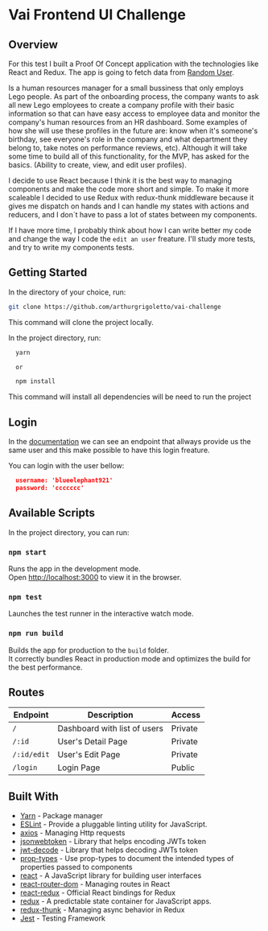 # Vai Frontend UI Challenge

## Overview

For this test I built a Proof Of Concept application with the technologies like React and Redux. The app is going to fetch data from [Random User](randomuser.com).

Is a human resources manager for a small bussiness that only employs Lego people. As part of the onboarding process, the company wants to ask all new Lego employees to create a company profile with their basic information so that can have easy access to employee data and monitor the company's human resources from an HR dashboard. Some examples of how she will use these profiles in the future are: know when it's someone's birthday, see everyone's role in the company and what department they belong to, take notes on performance reviews, etc). Although it will take some time to build all of this functionality, for the MVP, has asked for the basics. (Ability to create, view, and edit user profiles).

I decide to use React because I think it is the best way to managing components and make the code more short and simple. To make it more scaleable I decided to use Redux with redux-thunk middleware because it gives me dispatch on hands and I can handle my states with actions and reducers, and I don`t have to pass a lot of states between my components.

If I have more time, I probably think about how I can write better my code and change the way I code the `edit an user` freature. I'll study more tests, and try to write my components tests.

## Getting Started

In the directory of your choice, run:

```bash
git clone https://github.com/arthurgrigoletto/vai-challenge
```

This command will clone the project locally.

In the project directory, run:

```bash
  yarn

  or

  npm install
```

This command will install all dependencies will be need to run the project

## Login

In the [documentation](https://randomuser.me/documentation#seeds) we can see an endpoint that allways provide us the same user and this make possible to have this login freature.

You can login with the user bellow:

```json
  username: 'blueelephant921'
  password: 'ccccccc'
```

## Available Scripts

In the project directory, you can run:

### `npm start`

Runs the app in the development mode.<br>
Open [http://localhost:3000](http://localhost:3000) to view it in the browser.

### `npm test`

Launches the test runner in the interactive watch mode.

### `npm run build`

Builds the app for production to the `build` folder.<br>
It correctly bundles React in production mode and optimizes the build for the best performance.

## Routes

| Endpoint    | Description                  | Access  |
| ----------- | ---------------------------- | ------- |
| `/`         | Dashboard with list of users | Private |
| `/:id`      | User's Detail Page           | Private |
| `/:id/edit` | User's Edit Page             | Private |
| `/login`    | Login Page                   | Public  |

## Built With

- [Yarn](https://yarnpkg.com/pt-BR/) - Package manager
- [ESLint](https://eslint.org/) - Provide a pluggable linting utility for JavaScript.
- [axios](https://github.com/axios/axios) - Managing Http requests
- [jsonwebtoken](https://github.com/auth0/node-jsonwebtoken) - Library that helps encoding JWTs token
- [jwt-decode](https://www.npmjs.com/package/jwt-decode) - Library that helps decoding JWTs token
- [prop-types](https://www.npmjs.com/package/prop-types) - Use prop-types to document the intended types of properties passed to components
- [react](https://reactjs.org/) - A JavaScript library for building user interfaces
- [react-router-dom](https://reacttraining.com/react-router/) - Managing routes in React
- [react-redux](https://react-redux.js.org/) - Official React bindings for Redux
- [redux](https://redux.js.org/) - A predictable state container for JavaScript apps.
- [redux-thunk](https://github.com/reduxjs/redux-thunk) - Managing async behavior in Redux
- [Jest](https://jestjs.io/) - Testing Framework
